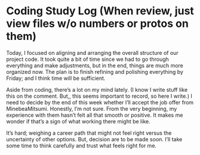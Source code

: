 # Coding Study Log (When review, just view files w/o numbers or protos on them)

Today,  I focused on aligning and arranging the overall structure of our project code.
It took quite a bit of time since we had to go through everything and make adjustments, but in the end, things are much more organized now. The plan is to finish refining and polishing everything by Friday; and I think time will be sufficient.

Aside from coding, there’s a lot on my mind lately. (I know I write stuff like this on the comment. But,, this seems important to record, so here I write.)
I need to decide by the end of this week whether I’ll accept the job offer from MinebeaMitsumi. Honestly, I’m not sure. From the very beginning, my experience with them hasn’t felt all that smooth or positive. It makes me wonder if that’s a sign of what working there might be like.

It’s hard; weighing a career path that might not feel right versus the uncertainty of other options. But, decision are to be made soon. I’ll take some time to think carefully and trust what feels right for me.

<!-- ; 2025.07.23 -->